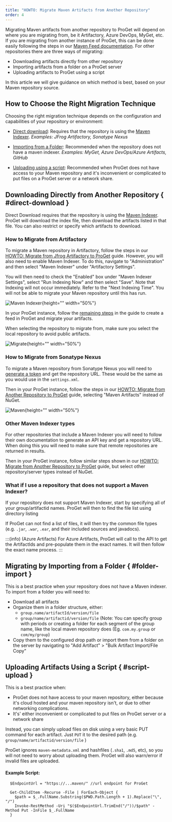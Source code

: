 ```yaml
---
title: "HOWTO: Migrate Maven Artifacts from Another Repository"
order: 4
---
```


Migrating Maven artifacts from another repository to ProGet will depend on where you are migrating from, be it Artifactory, Azure DevOps, MyGet, etc. If you are migrating from another instance of ProGet, this can be done easily following the steps in our [Maven Feed documentation](/docs/proget/feeds/maven#maven-classic-feed-types). For other repositories there are three ways of migrating:

* Downloading artifacts directly from other repository
* Importing artifacts from a folder on a ProGet server
* Uploading artifacts to ProGet using a script

In this article we will give guidance on which method is best, based on your Maven repository source.
 
## How to Choose the Right Migration Technique

Choosing the right migration technique depends on the configuration and capabilities of your repository or environment:

* [Direct download](#direct-download): Requires that the repository is using the [Maven Indexer](https://maven.apache.org/maven-indexer/).
*Examples: JFrog Artifactory, Sonatype Nexus*

* [Importing from a Folder](#folder-import): Recommended when the repository does not have a maven indexer.
*Examples: MyGet, Azure DevOps/Azure Artifacts, GitHub*
 
* [Uploading using a script](#script-upload): Recommended when ProGet does not have access to your Maven repository and it's inconvenient or complicated to put files on a ProGet server or a network share.

## Downloading Directly from Another Repository { #direct-download }

Direct Download requires that the repository is using the [Maven Indexer](https://maven.apache.org/maven-indexer/). ProGet will download the index file, then download the artifacts listed in that file. You can also restrict or specify which artifacts to download.

### How to Migrate from Artifactory

To migrate a Maven repository in Artifactory, follow the steps in our [HOWTO: Migrate from Jfrog Artifactory to ProGet](/docs/proget/installation/migrating-to-proget/proget-jfrog-artifactory-feed-migration) guide. However, you will also need to enable Maven Indexer. To do this, navigate to "Administration" and then select "Maven Indexer" under "Artifactory Settings".

You will then need to check the "Enabled" box under "Maven Indexer Settings", select "Run Indexing Now" and then select "Save". Note that Indexing will not occur immediately. Refer to the "Next Indexing Time". You will not be able to migrate your Maven repository until this has run. 

![Maven Indexer](/resources/docs/artifactory-maven-indexer.png){height="" width="50%"}

In your ProGet instance, follow the [remaining steps](/docs/proget/installation/migrating-to-proget/proget-jfrog-artifactory-feed-migration#step-1-create-a-new-feed) in the guide to create a feed in ProGet and migrate your artifacts. 

When selecting the repository to migrate from, make sure you select the local repository to avoid public artifacts.

![Migrate](/resources/docs/proget-maven-migrate.png){height="" width="50%"}

### How to Migrate from Sonatype Nexus

To migrate a Maven repository from Sonatype Nexus you will need to [generate a token](https://central.sonatype.org/publish/generate-token/) and get the repository URL. These would be the same as you would use in the `settings.xml`.

Then in your ProGet instance, follow the steps in our [HOWTO: Migrate from Another Repository to ProGet](/docs/proget/installation/migrating-to-proget/proget-other-feed-migration) guide, selecting "Maven Artifacts" instead of NuGet.

![Maven](/resources/docs/proget-maven-createfeed.png){height="" width="50%"}

### Other Maven Indexer types
For other repositories that include a Maven Indexer you will need to follow their own documentation to generate an API key and get a repository URL. When doing this you will need to make sure that remote repositories are returned in results.

Then in your ProGet instance, follow similar steps shown in our [HOWTO: Migrate from Another Repository to ProGet](/docs/proget/installation/migrating-to-proget/proget-other-feed-migration) guide, but select other repository/server types instead of NuGet.

### What if I use a repository that does not support a Maven Indexer?
If your repository does not support Maven Indexer, start by specifying all of your group/artifactid names. ProGet will then to find the file list using directory listing

If ProGet can not find a list of files, it will then try the common file types (e.g. `.jar`, `.war`, `.ear`, and their included sources and javadocs).

:::(info) (Azure Artifacts)
For Azure Artifacts, ProGet will call to the API to get the ArtifactIds and pre-populate them in the exact names. It will then follow the exact name process.
:::

## Migrating by Importing from a Folder { #folder-import }
This is a best practice when your repository does not have a Maven indexer. To import from a folder you will need to:

* Download all artifacts
* Organize them in a folder structure, either:
    * `group.name/artifactId/version/file`
    * `group/name/artifactid/version/file`
    (Note: You can specify group with periods or creating a folder for each segment of the group name, like the local maven repository does (Eg. `com.my.group` or `com/my/group`)
* Copy them to the configured drop path or import them from a folder on the server by navigating to "Add Artifact" > "Bulk Artifact Import/File Copy"

## Uploading Artifacts Using a Script { #script-upload }
This is a best practice when:
* ProGet does not have access to your maven repository, either because it's cloud hosted and your maven repository isn't, or due to other networking complications.
* It's' either inconvenient or complicated to put files on ProGet server or a network share
 
Instead, you can simply upload files on disk using a very basic PUT command for each artifact. Just `PUT` it to the desired path (e.g. `group/name/artifactid/version/file` )

ProGet ignores `maven-metadata.xml` and hashfiles (`.sha1`, `.md5`, etc), so you will not need to worry about uploading them. ProGet will also warn/error if invalid files are uploaded.
 
#### Example Script:
```
  $EndpointUrl = "https://...maven/" //url endpoint for ProGet

  Get-ChildItem -Recurse -File | ForEach-Object { 
    $path = $_.FullName.Substring($PWD.Path.Length + 1).Replace("\", "/")
    Invoke-RestMethod -Uri "$($EndpointUrl.TrimEnd("/"))/$path" -Method Put -InFile $_.FullName
  }
```